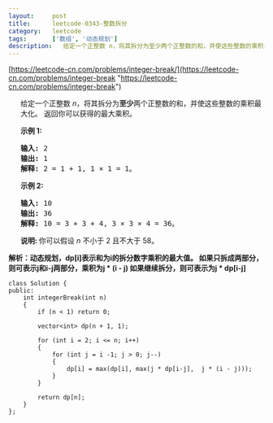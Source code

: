 ```yaml
---
layout:     post
title:      leetcode-0343-整数拆分
category:   leetcode
tags:       ['数组', '动态规划']
description:   给定一个正整数 n，将其拆分为至少两个正整数的和，并使这些整数的乘积最大化。 返回你可以获得的最大乘积。
---
```

[https://leetcode-cn.com/problems/integer-break/](https://leetcode-cn.com/problems/integer-break "https://leetcode-cn.com/problems/integer-break")

<ul>
<div class="notranslate"><p>给定一个正整数&nbsp;<em>n</em>，将其拆分为<strong>至少</strong>两个正整数的和，并使这些整数的乘积最大化。 返回你可以获得的最大乘积。</p>

<p><strong>示例 1:</strong></p>

<pre><strong>输入: </strong>2
<strong>输出: </strong>1
<strong>解释: </strong>2 = 1 + 1, 1 × 1 = 1。</pre>

<p><strong>示例&nbsp;2:</strong></p>

<pre><strong>输入: </strong>10
<strong>输出: </strong>36
<strong>解释: </strong>10 = 3 + 3 + 4, 3 ×&nbsp;3 ×&nbsp;4 = 36。</pre>

<p><strong>说明: </strong>你可以假设&nbsp;<em>n&nbsp;</em>不小于 2 且不大于 58。</p>
</div>
</ul>

<strong>
解析：动态规划，dp[i]表示和为i的拆分数字乘积的最大值。
如果只拆成两部分，则可表示j和i-j两部分，乘积为j * (i - j)
如果继续拆分，则可表示为j * dp[i-j]
</strong>

	class Solution {
	public:
	    int integerBreak(int n)
	    {
	        if (n < 1) return 0;
	        
	        vector<int> dp(n + 1, 1);
	        
	        for (int i = 2; i <= n; i++)
	        {
	            for (int j = i -1; j > 0; j--)
	            {
	                dp[i] = max(dp[i], max(j * dp[i-j],  j * (i - j)));
	            }
	        }
	        
	        return dp[n];
	    }
	};
